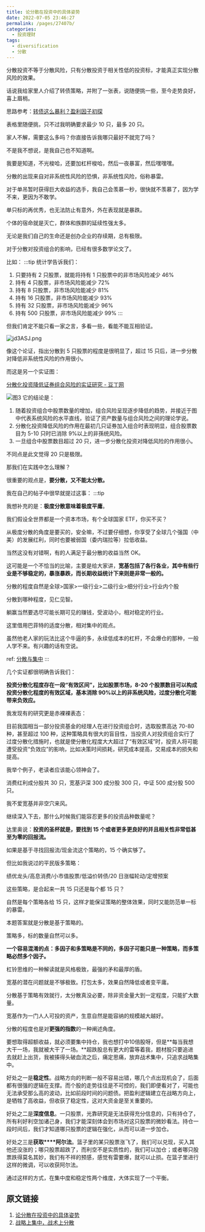 ```yaml
---
title: 论分散在投资中的具体姿势
date: 2022-07-05 23:46:27
permalink: /pages/27407b/
categories:
  - 投资理财
tags:
  - diversification
  - 分散
---
```


分散投资不等于分散风险，只有分散投资于相关性低的投资标，才能真正实现分散风险的效果。

<!-- more -->

话说我给家里人介绍了转债策略，并附了一张表，说随便挑一些，至今走势良好，喜上眉梢。  

思路参考：[转债这么暴利？盈利因子初探](https://mp.weixin.qq.com/s/lfoR6YYt81TKRgl8LfXxMg)

表格里随便挑，只不过我明确要求最少 10 只，最多 20 只。

家人不解，需要这么多吗？你直接告诉我哪只最好不就完了吗？

不是我不想说，是我自己也不知道啊。

我要是知道，不光梭哈，还要加杠杆梭哈，然后一夜暴富，然后嘿嘿嘿。  


分散的出现来自对非系统性风险的恐惧，非系统性风险，俗称暴雷。  

对于单吊暂时获得巨大收益的选手，我自己会羡慕一秒，很快就不羡慕了，因为学不来，更因为不敢学。

单只标的再优秀，也无法防止有意外，外在表现就是暴跌。

个体的宿命就是灭亡，群体和族群的延续性强太多。

无论是我们自己的生命还是创办企业的存续期，总有极限。

对于分散对投资组合的影响，已经有很多数学论文了。  

比如：
:::tip
统计学告诉我们：
1. 只要持有 2 只股票，就能将持有 1 只股票中的非市场风险减少 46%
2. 持有 4 只股票，非市场风险能减少 72%
3. 持有 8 只股票，非市场风险能减少 81%
4. 持有 16 只股票，非市场风险能减少 93%
5. 持有 32 只股票，非市场风险能减少 96% 
6. 持有 500 只股票，非市场风险能减少 99%
::: 
  

但我们肯定不能只看一家之言，多看一些，看能不能互相验证。  

![jd3ASJ.png](https://s1.ax1x.com/2022/07/06/jd3ASJ.png)

像这个论证，指出分散到 5 只股票的程度是很明显了，超过 15 只后，进一步分散对降低非系统性风险的作用很小。

而这是另一个实证图：

[分散化投资降低证券组合风险的实证研究 - 豆丁网](https://www.docin.com/p-283977006.html)

![图3](https://static01.imgkr.com/temp/0bf785b5d4714b72906b19080d741db6.png)
它的结论是：  

1. 随着投资组合中股票数量的增加，组合风险呈现逐步降低的趋势，并接近于图中代表系统风险的水平直线，验证了资产数量与组合风险之间的理论学说。
2. 分散化投资降低风险的作用在最初几只证券加入组合时表现明显，组合股票数目为 5-10 只时已消除 9%以上的非孫统风险。
3. 一旦组合中股票数目超过 20 只，进一步分散化投资对降低风险的作用很小。

不同点是此文觉得 20 只是极限。

那我们在实践中怎么理解？

很重要的观点是，**要分散，又不能太分散。**

我在自己的帖子中很早就提过这事：
:::tip
  
我想补充的是：**极度分散意味着极度平庸**。  
  
我们假设全世界都是一个资本市场，有个全球国家 ETF，你买不买？  
  
从极度分散的角度是要买的，安全嘛，不过要仔细想，你享受了全球几个强国（中美）的发展红利，同时也要被弱国（委内瑞拉等）拉低收益。  
  
当然这没有对错啊，有的人满足于最分散的收益当然 OK。  
  
这可能是一个不恰当的比喻，主要是给大家讲，**宽基包括了各行各业，其中有些行业是不够稳定的，暴涨暴跌，而长期收益统计下来则是非常一般的。**  
  
分散的程度自然是全球>国家>一级行业>二级行业>细分行业>行业内个股  
  
分散到哪种程度，见仁见智。  
  
躺赢当然要选尽可能长期可见的赚钱，受波动小，相对稳定的行业。  
  
这里借用巴菲特的适度分散，相对集中的观点。  

虽然他老人家的玩法比这个牛逼的多，永续低成本的杠杆，不会爆仓的那种，一般人学不来。有兴趣的话有空说。 

ref: [分散与集中](/invest/road-to-win/#%E5%88%86%E6%95%A3%E5%92%8C%E9%9B%86%E4%B8%AD)
:::

几个实证都很明确告诉我们：

**投资分散化程度存在一段“有效区间”，比如股票市场，8-20 个股票数目可以构成投资分散化程度的有效区域，基本消除 90%以上的非系统风险，过度分散化可能带来负效应。**  

我发现有的研究更是赤裸裸表态：

目前我国相当一部分投资基金的经理人在进行投资组合时，选取股票高达 70-80 种，甚至超过 100 种，这种策略具有很大的盲目性，当投资人对投资组合实行了过度分散化措施时，也就是使分散化程度大大超过了“有效区域”时，投资人将可能遭受投资“负效应”的影响，比如决策时间损耗，研究成本提高，交易成本的损失和提高。

我举个例子，老读者应该能心领神会了。

消费红利成分股共 30 只，宽基沪深 300 成分股 300 只，中证 500 成分股 500 只。

我不爱宽基并非空穴来风。

继续深入下去，那什么时候我们能容忍更多的投资品种数量呢？

达里奥说：**投资的圣杯就是，要找到 15 个或者更多更良好的并且相关性非常低甚至为零的回报流。**

如果是基于寻找回报流/现金流这个策略的，15 个确实够了。

但比如我说过的平民版多策略：

绩优龙头/高息消费/小市值股票/低溢价转债/20 日涨幅轮动/定增预案

这些策略，是合起来一共 15 只还是每个都 15 只？  

自然是每个策略各给 15 只，这样才能保证策略的整体效果，同时又能防范单一标的暴雷。

本题答案就是分散是基于策略的。

策略多，标的数量自然可以多。

**一个容易混淆的点：多因子和多策略是不同的，多因子可能只是一种策略，而多策略必然多个因子。**

杠铃思维的一种解读就是风格极致，最强的矛和最厚的盾。

宽基的潜在问题就是不够极致。打包太多，效果自然降低或者变平庸。

分散基于策略有效就行，太分散真没必要，除非资金量大到一定程度，只能扩大数量。  

宽基作为一门人人可投的资产，生意自然是能容纳的规模越大越好。

分散的程度也是对**更强的指数**的一种阐述角度。 

要想取得超额收益，就必须要集中持仓，我也想打中10倍股呀，但是**每当我想大干一场，我就被大干了一场。**超跌股总有更大的雷等着我，题材股只要追进去就赶上出货，我被揍得头破血流之后，痛定思痛，放弃战术集中，只追求战略集中。

好处之一是**稳定性**。战略方向的判断一般不容易出错，哪几个点出现机会了，后面都有很强的逻辑在支撑。而个股的走势往往是不可控的，我们即便看对了，可能也无法承受那么高的波动，比如前段时间的问题债。把盈利逻辑建立在战略方向上，是牺牲了高收益，但收获了稳定性，这对大资金是至关重要的。  

好处之二是**深度信息**。一只股票，光靠研究是无法获得充分信息的，只有持仓了，所有利好利空加诸己身，我们才能深刻体会到市场对这只股票的微妙看法。持仓一段时间后，我们才知道哪只股票的逻辑在强化，从而可以进一步加仓。  

好处之三是**获取****阿尔法**。篮子里的某只股票涨飞了，我们可以兑现，买入其他还没涨的；哪只股票超跌了，而利空不是实质性的，我们可以加仓；或者哪只股票跌得莫名其妙，我们有不祥的预感，感觉有雷要爆，就可以止损。在篮子里进行这样的微调，可以收获阿尔法。  

通过这样的方式，在集中度和稳定性两个维度，大体实现了一个平衡。

## 原文链接

1. [论分散在投资中的具体姿势](https://mp.weixin.qq.com/s/9lK7OY5BtjD0tJs6OF2ZOg)
2. [战略上集中，战术上分散](https://mp.weixin.qq.com/s/gRIVSTSedJiaEOZF6og7YA)